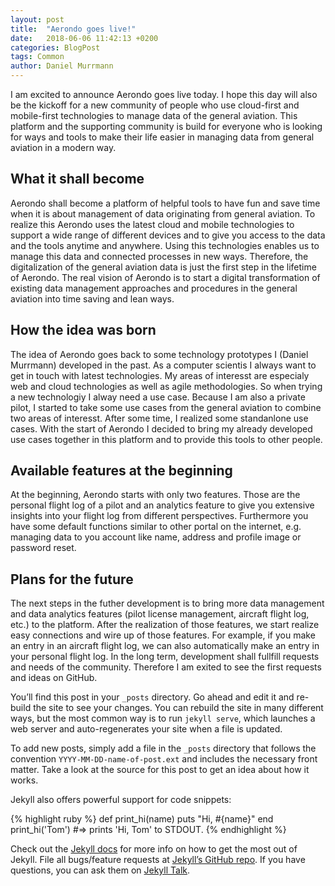 ```yaml
---
layout: post
title:  "Aerondo goes live!"
date:   2018-06-06 11:42:13 +0200
categories: BlogPost
tags: Common
author: Daniel Murrmann
---
```


I am excited to announce Aerondo goes live today. I hope this day will also be the kickoff for a new community of people who use cloud-first and mobile-first technologies to manage data of the general aviation. This platform and the supporting community is build for everyone who is looking for ways and tools to make their life easier in managing data from general
aviation in a modern way.

## What it shall become
Aerondo shall become a platform of helpful tools to have fun and save time when it is about management of data originating from general aviation. To realize this Aerondo uses the latest cloud and mobile technologies to support a wide range of different devices and to give you access to the data and the tools anytime and anywhere. Using this technologies enables us to manage this data and connected processes in new ways. Therefore, the digitalization of the general aviation data is just the first step in the lifetime of Aerondo. The real vision of Aerondo is to start a digital transformation of existing data management approaches and procedures in the general aviation into time saving and lean ways.

## How the idea was born
The idea of Aerondo goes back to some technology prototypes I (Daniel Murrmann) developed in the past. As a computer scientis I always want to get in touch with latest technologies. My areas of interesst are especialy web and cloud technologies as well as agile methodologies. So when trying a new technologiy I alway need a use case. Because I am also a private pilot, I started to take some use cases from the general aviation to combine two areas of interesst. After some time, I realized some standanlone use cases. With the start of Aerondo I decided to bring my already developed use cases together in this platform and to provide this tools to other people.

## Available features at the beginning
At the beginning, Aerondo starts with only two features. Those are the personal flight log of a pilot and an analytics feature to give you extensive insights into your flight log from different perspectives. Furthermore you have some default functions similar to other portal on the internet, e.g. managing data to you account like name, address and profile image or password reset.

## Plans for the future
The next steps in the futher development is to bring more data management and data analytics features (pilot license management, aircraft flight log, etc.) to the platform. After the realization of those features, we start realize easy connections and wire up of those features. For example, if you make an entry in an aircraft flight log, we can also automatically make an entry in your personal flight log. In the long term, development shall fullfill requests and needs of the community. Therefore I am exited to see the first requests and ideas on GitHub.



You’ll find this post in your `_posts` directory. Go ahead and edit it and re-build the site to see your changes. You can rebuild the site in many different ways, but the most common way is to run `jekyll serve`, which launches a web server and auto-regenerates your site when a file is updated.

To add new posts, simply add a file in the `_posts` directory that follows the convention `YYYY-MM-DD-name-of-post.ext` and includes the necessary front matter. Take a look at the source for this post to get an idea about how it works.

Jekyll also offers powerful support for code snippets:

{% highlight ruby %}
def print_hi(name)
  puts "Hi, #{name}"
end
print_hi('Tom')
#=> prints 'Hi, Tom' to STDOUT.
{% endhighlight %}

Check out the [Jekyll docs][jekyll-docs] for more info on how to get the most out of Jekyll. File all bugs/feature requests at [Jekyll’s GitHub repo][jekyll-gh]. If you have questions, you can ask them on [Jekyll Talk][jekyll-talk].

[jekyll-docs]: https://jekyllrb.com/docs/home
[jekyll-gh]:   https://github.com/jekyll/jekyll
[jekyll-talk]: https://talk.jekyllrb.com/
